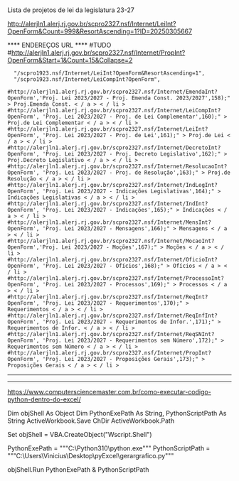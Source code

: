 #

Lista de projetos de lei da legislatura 23-27

http://alerjln1.alerj.rj.gov.br/scpro2327.nsf/Internet/LeiInt?OpenForm&Count=999&ResortAscending=1?ID=20250305667


**** ENDEREÇOS URL ****
    #TUDO
    #http://alerjln1.alerj.rj.gov.br/scpro2327.nsf/Internet/PropInt?OpenForm&Start=1&Count=15&Collapse=2
    
      "/scpro1923.nsf/Internet/LeiInt?OpenForm&ResortAscending=1",
      "/scpro1923.nsf/Internet/LeiCompInt?OpenForm",

    #http://alerjln1.alerj.rj.gov.br/scpro2327.nsf/Internet/EmendaInt?OpenForm','Proj. Lei 2023/2027 - Proj. Emenda Const. 2023/2027',158);" > Proj.Emenda Const. < / a > < / li >
    #http://alerjln1.alerj.rj.gov.br/scpro2327.nsf/Internet/LeiCompInt?OpenForm', 'Proj. Lei 2023/2027 - Proj. de Lei Complementar',160);" > Proj.de Lei Complementar < / a > < / li >
    #http://alerjln1.alerj.rj.gov.br/scpro2327.nsf/Internet/LeiInt?OpenForm', 'Proj. Lei 2023/2027 - Proj. de Lei',161);" > Proj.de Lei < / a > < / li >
    #http://alerjln1.alerj.rj.gov.br/scpro2327.nsf/Internet/DecretoInt?OpenForm', 'Proj. Lei 2023/2027 - Proj. Decreto Legislativo',162);" > Proj.Decreto Legislativo < / a > < / li >
    #http://alerjln1.alerj.rj.gov.br/scpro2327.nsf/Internet/ResolucaoInt?OpenForm', 'Proj. Lei 2023/2027 - Proj. de Resolução',163);" > Proj.de Resolução < / a > < / li >
    #http://alerjln1.alerj.rj.gov.br/scpro2327.nsf/Internet/IndLegInt?OpenForm', 'Proj. Lei 2023/2027 - Indicações Legislativas',164);" > Indicações Legislativas < / a > < / li >
    #http://alerjln1.alerj.rj.gov.br/scpro2327.nsf/Internet/IndInt?OpenForm', 'Proj. Lei 2023/2027 - Indicações',165);" > Indicações < / a > < / li >
    #http://alerjln1.alerj.rj.gov.br/scpro2327.nsf/Internet/MensInt?OpenForm', 'Proj. Lei 2023/2027 - Mensagens',166);" > Mensagens < / a > < / li >
    #http://alerjln1.alerj.rj.gov.br/scpro2327.nsf/Internet/MocaoInt?OpenForm','Proj. Lei 2023/2027 - Moções',167);" > Moções < / a > < / li >
    #http://alerjln1.alerj.rj.gov.br/scpro2327.nsf/Internet/OficioInt?OpenForm', 'Proj. Lei 2023/2027 - Ofícios',168);" > Ofícios < / a > < / li >
    #http://alerjln1.alerj.rj.gov.br/scpro2327.nsf/Internet/ProcessoInt?OpenForm', 'Proj. Lei 2023/2027 - Processos',169);" > Processos < / a > < / li >
    #http://alerjln1.alerj.rj.gov.br/scpro2327.nsf/Internet/ReqInt?OpenForm', 'Proj. Lei 2023/2027 - Requerimentos',170);" > Requerimentos < / a > < / li >
    #http://alerjln1.alerj.rj.gov.br/scpro2327.nsf/Internet/ReqInfInt?OpenForm', 'Proj. Lei 2023/2027 - Requerimentos de Infor.',171);" > Requerimentos de Infor. < / a > < / li >
    #http://alerjln1.alerj.rj.gov.br/scpro2327.nsf/Internet/ReqSNInt?OpenForm', 'Proj. Lei 2023/2027 - Requerimentos sem Número',172);" > Requerimentos sem Número < / a > < / li >
    #http://alerjln1.alerj.rj.gov.br/scpro2327.nsf/Internet/PropInt?OpenForm', 'Proj. Lei 2023/2027 - Proposições Gerais',173);" > Proposições Gerais < / a > < / li >
****


------
https://www.computersciencemaster.com.br/como-executar-codigo-python-dentro-do-excel/

Dim objShell As Object
Dim PythonExePath As String, PythonScriptPath As String
ActiveWorkbook.Save
ChDir ActiveWorkbook.Path

Set objShell = VBA.CreateObject("Wscript.Shell")
    
PythonExePath = """C:\Python310\python.exe"""
PythonScriptPath = """C:\Users\Vinicius\Desktop\pyExcel\gerargrafico.py"""
    
objShell.Run PythonExePath & PythonScriptPath
